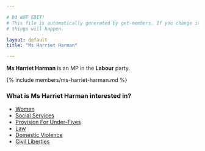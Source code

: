 ```yaml
---

# DO NOT EDIT!
# This file is automatically generated by get-members. If you change it, bad
# things will happen.

layout: default
title: "Ms Harriet Harman"

---
```


**Ms Harriet Harman** is an MP in the **Labour** party.

{% include members/ms-harriet-harman.md %}

### What is Ms Harriet Harman interested in?


* [Women](/interests/women.html)
* [Social Services](/interests/social-services.html)
* [Provision For Under-Fives](/interests/provision-for-under-fives.html)
* [Law](/interests/law.html)
* [Domestic Violence](/interests/domestic-violence.html)
* [Civil Liberties](/interests/civil-liberties.html)
